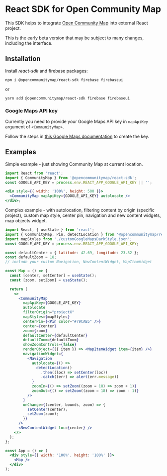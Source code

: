 # React SDK for Open Community Map

This SDK helps to integrate [Open Community Map](https://github.com/opencommunitymap/communitymap-ui) into external React project.

This is the early beta version that may be subject to many changes, including the interface.

## Installation

Install _react-sdk_ and firebase packages:

```
npm i @opencommunitymap/react-sdk firebase firebaseui
```

or

```
yarn add @opencommunitymap/react-sdk firebase firebaseui
```

### Google Maps API key

Currently you need to provide your Google Maps API key in `mapApiKey` argument of `<CommunityMap>`.

Follow the steps in [this Google Maps documentation](https://developers.google.com/maps/documentation/javascript/get-api-key) to create the key.

## Examples

Simple example - just showing Community Map at current location.

```jsx
import React from 'react';
import { CommunityMap } from '@opencommunitymap/react-sdk';
const GOOGLE_API_KEY = process.env.REACT_APP_GOOGLE_API_KEY || '';

<div style={{ width: '100%', height: 500 }}>
  <CommunityMap mapApiKey={GOOGLE_API_KEY} autolocate />
</div>;
```

Complex example - with autolocation, filtering content by origin (specific project), custom map style, center pin, navigation and new content widgets, map objects widget.

```jsx
import React, { useState } from 'react';
import { CommunityMap, Pin, detectLocation } from '@opencommunitymap/react-sdk';
import mapStyles from './customGoogleMapsDarkStyle.json';
const GOOGLE_API_KEY = process.env.REACT_APP_GOOGLE_API_KEY;

const defaultCenter = { latitude: 42.69, longitude: 23.32 };
const defaultZoom = 18;
// include your custom Navigation, NewContentWidget, MapItemWidget

const Map = () => {
  const [center, setCenter] = useState();
  const [zoom, setZoom] = useState();

  return (
    <>
      <CommunityMap
        mapApiKey={GOOGLE_API_KEY}
        autolocate
        filterOrigin="projectX"
        mapStyles={mapStyles}
        centerPin={<Pin color="#79CAB5" />}
        center={center}
        zoom={zoom}
        defaultCenter={defaultCenter}
        defaultZoom={defaultZoom}
        showZoomControls={false}
        renderObject={({ item }) => <MapItemWidget item={item} />}
        navigationWidget={
          <Navigation
            autolocate={() =>
              detectLocation()
                .then((loc) => setCenter(loc))
                .catch((err) => alert(err.message))
            }
            zoomIn={() => setZoom((zoom = 18) => zoom + 1)}
            zoomOut={() => setZoom((zoom = 18) => zoom - 1)}
          />
        }
        onChange={(center, bounds, zoom) => {
          setCenter(center);
          setZoom(zoom);
        }}
      />
      <NewContentWidget loc={center} />
    </>
  );
};

const App = () => (
  <div style={{ width: '100%', height: '100%' }}>
    <Map />
  </div>
);
```
